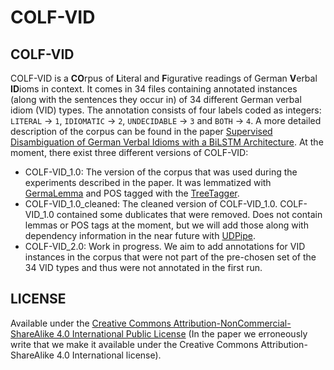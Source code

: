 # COLF-VID

## COLF-VID

COLF-VID is a **CO**rpus of **L**iteral and **F**igurative readings of German **V**erbal **ID**ioms in context. It comes in 34 files containing annotated instances (along with the sentences they occur in) of 34 different German verbal idiom (VID) types. The annotation consists of four labels coded as integers: `LITERAL` -> `1`, `IDIOMATIC` -> `2`, `UNDECIDABLE` -> `3` and `BOTH` -> `4`. A more detailed description of the corpus can be found in the paper [Supervised Disambiguation of German Verbal Idioms with a BiLSTM
Architecture](https://www.aclweb.org/anthology/2020.figlang-1.29.pdf). At the moment, there exist three different versions of COLF-VID:

- COLF-VID_1.0: The version of the corpus that was used during the experiments described in the paper. It was lemmatized with [GermaLemma](https://github.com/WZBSocialScienceCenter/germalemma) and POS tagged with the [TreeTagger](https://www.cis.uni-muenchen.de/~schmid/tools/TreeTagger/).
- COLF-VID_1.0_cleaned: The cleaned version of COLF-VID_1.0. COLF-VID_1.0 contained some dublicates that were removed. Does not contain lemmas or POS tags at the moment, but we will add those along with dependency information in the near future with [UDPipe](http://ufal.mff.cuni.cz/udpipe).
- COLF-VID_2.0: Work in progress. We aim to add annotations for VID instances in the corpus that were not part of the pre-chosen set of the 34 VID types and thus were not annotated in the first run.

## LICENSE

Available under the [Creative Commons Attribution-NonCommercial-ShareAlike 4.0 International Public License](https://creativecommons.org/licenses/by-nc-sa/4.0/) (In the paper we erroneously write that we make it available under the Creative Commons Attribution-ShareAlike 4.0 International license).
